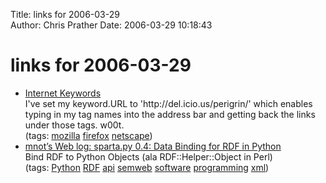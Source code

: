 Title: links for 2006-03-29  
Author: Chris Prather
Date: 2006-03-29 10:18:43

# links for 2006-03-29
<ul class="delicious">
	<li>
		<div class="delicious-link"><a href="http://www.mozilla.org/docs/end-user/internet-keywords.html">Internet Keywords</a></div>
		<div class="delicious-extended">I've set my keyword.URL to 'http://del.icio.us/perigrin/' which enables typing in my tag names into the address bar and getting back the links under those tags. w00t.</div>
		<div class="delicious-tags">(tags: <a href="http://del.icio.us/perigrin/mozilla">mozilla</a> <a href="http://del.icio.us/perigrin/firefox">firefox</a> <a href="http://del.icio.us/perigrin/netscape">netscape</a>)</div>
	</li>
	<li>
		<div class="delicious-link"><a href="http://www.mnot.net/blog/2004/05/15/sparta">mnot’s Web log: sparta.py 0.4: Data Binding for RDF in Python</a></div>
		<div class="delicious-extended">Bind RDF to Python Objects (ala RDF::Helper::Object in Perl)</div>
		<div class="delicious-tags">(tags: <a href="http://del.icio.us/perigrin/Python">Python</a> <a href="http://del.icio.us/perigrin/RDF">RDF</a> <a href="http://del.icio.us/perigrin/api">api</a> <a href="http://del.icio.us/perigrin/semweb">semweb</a> <a href="http://del.icio.us/perigrin/software">software</a> <a href="http://del.icio.us/perigrin/programming">programming</a> <a href="http://del.icio.us/perigrin/xml">xml</a>)</div>
	</li>
</ul>

